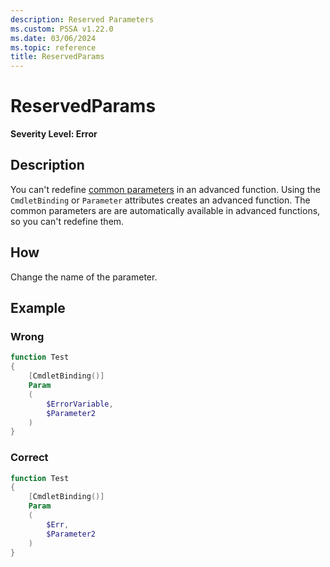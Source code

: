 ```yaml
---
description: Reserved Parameters
ms.custom: PSSA v1.22.0
ms.date: 03/06/2024
ms.topic: reference
title: ReservedParams
---
```

# ReservedParams

**Severity Level: Error**

## Description

You can't redefine [common parameters][01] in an advanced function. Using the `CmdletBinding` or
`Parameter` attributes creates an advanced function. The common parameters are are automatically
available in advanced functions, so you can't redefine them.

## How

Change the name of the parameter.

## Example

### Wrong

```powershell
function Test
{
    [CmdletBinding()]
    Param
    (
        $ErrorVariable,
        $Parameter2
    )
}
```

### Correct

```powershell
function Test
{
    [CmdletBinding()]
    Param
    (
        $Err,
        $Parameter2
    )
}
```

[01]: /powershell/module/microsoft.powershell.core/about/about_commonparameters
